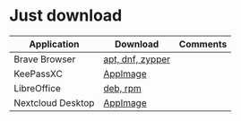 # Just download

| Application | Download | Comments |
| ---         | ---      | ---      |
| Brave Browser | [apt, dnf, zypper](https://brave.com/linux/) | |
| KeePassXC | [AppImage](https://keepassxc.org/download/#linux) | |
| LibreOffice | [deb, rpm](https://www.libreoffice.org/download/download-libreoffice/) | |
| Nextcloud Desktop | [AppImage](https://nextcloud.com/install/) | |

